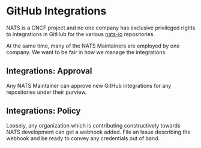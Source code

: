 # GitHub Integrations

NATS is a CNCF project and no one company has exclusive privileged rights to integrations in GitHub for the various [nats-io](https://github.com/nats-io/) repositories.

At the same time, many of the NATS Maintainers are employed by one company.
We want to be fair in how we manage the integrations.

## Integrations: Approval

Any NATS Maintainer can approve new GitHub integrations for any repositories under their purview.

## Integrations: Policy

Loosely, any organization which is contributing constructively towards NATS development can get a webhook added.
File an Issue describing the webhook and be ready to convey any credentials out of band.

